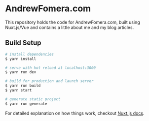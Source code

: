 # AndrewFomera.com

This repository holds the code for AndrewFomera.com, built using Nuxt.js/Vue and contains a little about me and my blog articles. 

## Build Setup

``` bash
# install dependencies
$ yarn install

# serve with hot reload at localhost:3000
$ yarn run dev

# build for production and launch server
$ yarn run build
$ yarn start

# generate static project
$ yarn run generate
```

For detailed explanation on how things work, checkout [Nuxt.js docs](https://nuxtjs.org).

